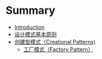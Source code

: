 # Summary

* [Introduction](README.md)
* [设计模式基本原则](/basic-principles.md)
* [创建型模式（Creational Patterns\)](/creational-patterns.md)
  * [工厂模式（Factory Pattern）](/creational-patterns/factory-pattern.md)



